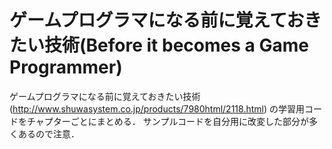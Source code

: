 # ゲームプログラマになる前に覚えておきたい技術(Before it becomes a Game Programmer)

ゲームプログラマになる前に覚えておきたい技術(http://www.shuwasystem.co.jp/products/7980html/2118.html) の学習用コードをチャプターごとにまとめる．
サンプルコードを自分用に改変した部分が多くあるので注意．